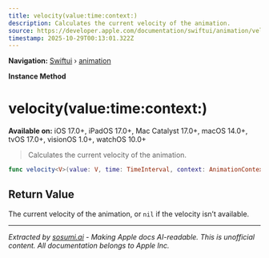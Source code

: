 ```yaml
---
title: velocity(value:time:context:)
description: Calculates the current velocity of the animation.
source: https://developer.apple.com/documentation/swiftui/animation/velocity(value:time:context:)
timestamp: 2025-10-29T00:13:01.322Z
---
```


**Navigation:** [Swiftui](/documentation/swiftui) › [animation](/documentation/swiftui/animation)

**Instance Method**

# velocity(value:time:context:)

**Available on:** iOS 17.0+, iPadOS 17.0+, Mac Catalyst 17.0+, macOS 14.0+, tvOS 17.0+, visionOS 1.0+, watchOS 10.0+

> Calculates the current velocity of the animation.

```swift
func velocity<V>(value: V, time: TimeInterval, context: AnimationContext<V>) -> V? where V : VectorArithmetic
```

## Return Value

The current velocity of the animation, or `nil` if the velocity isn’t available.

---

*Extracted by [sosumi.ai](https://sosumi.ai) - Making Apple docs AI-readable.*
*This is unofficial content. All documentation belongs to Apple Inc.*
